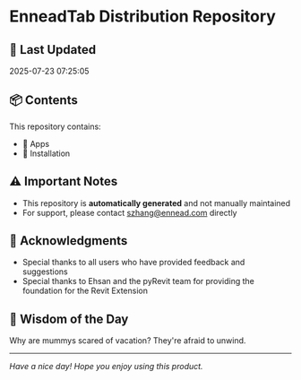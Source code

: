 # EnneadTab Distribution Repository

## 📅 Last Updated
2025-07-23 07:25:05



## 📦 Contents
This repository contains:
- 📂 Apps
- 📂 Installation

## ⚠️ Important Notes
- This repository is **automatically generated** and not manually maintained
- For support, please contact szhang@ennead.com directly

## 🙏 Acknowledgments
- Special thanks to all users who have provided feedback and suggestions
- Special thanks to Ehsan and the pyRevit team for providing the foundation for the Revit Extension

## 💭 Wisdom of the Day
Why are mummys scared of vacation? They're afraid to unwind.

---
*Have a nice day! Hope you enjoy using this product.*
